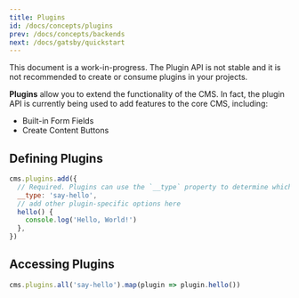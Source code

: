 ```yaml
---
title: Plugins
id: /docs/concepts/plugins
prev: /docs/concepts/backends
next: /docs/gatsby/quickstart
---
```


<tip>This document is a work-in-progress. The Plugin API is not stable and it is not recommended to create or consume plugins in your projects.</tip>

**Plugins** allow you to extend the functionality of the CMS. In fact, the plugin API is currently being used to add features to the core CMS, including:

- Built-in Form Fields
- Create Content Buttons

## Defining Plugins

```javascript
cms.plugins.add({
  // Required. Plugins can use the `__type` property to determine which other plugins they can communicate with
  __type: 'say-hello',
  // add other plugin-specific options here
  hello() {
    console.log('Hello, World!')
  },
})
```

## Accessing Plugins

```javascript
cms.plugins.all('say-hello').map(plugin => plugin.hello())
```

